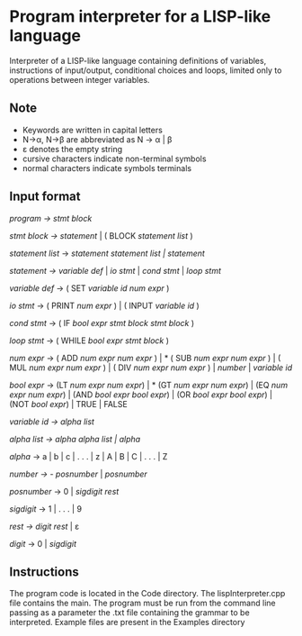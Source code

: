 # Program interpreter for a LISP-like language

Interpreter of a LISP-like language containing definitions of variables, instructions of input/output, conditional choices and loops, limited only to operations between integer variables.

## Note

- Keywords are written in capital letters
- N→α, N→β are abbreviated as N → α | β
- ε denotes the empty string
- cursive characters indicate non-terminal symbols
- normal characters indicate symbols terminals

## Input format

*program → stmt block*

*stmt block → statement* | ( BLOCK *statement list* )

*statement list* → *statement statement list | statement*

*statement → variable def* | *io stmt* | *cond stmt* | *loop stmt*

*variable def* → ( SET *variable id num expr* )

*io stmt* → ( PRINT *num expr* ) | ( INPUT *variable id* )

*cond stmt* → ( IF *bool expr stmt block stmt block* )

*loop stmt* → ( WHILE *bool expr stmt block* )

*num expr* → ( ADD *num expr num expr* ) | 
           * ( SUB *num expr num expr* ) | 
             ( MUL *num expr num expr* ) | 
             ( DIV *num expr num expr* ) | 
             *number* | 
             *variable id*

*bool expr* -> (LT *num expr num expr*) |
            * (GT *num expr num expr*) | 
              (EQ *num expr num expr*) | 
              (AND *bool expr bool expr*) | 
              (OR *bool expr bool expr*) | 
              (NOT *bool expr*) | TRUE | FALSE

*variable id → alpha list*

*alpha list → alpha alpha list | alpha*

*alpha* → a | b | c | . . . | z | A | B | C | . . . | Z

*number → - posnumber* | *posnumber*

*posnumber* → 0 | *sigdigit rest*

*sigdigit* → 1 | . . . | 9

*rest → digit rest* | ε

*digit* → 0 | *sigdigit*

## Instructions

The program code is located in the Code directory. The lispInterpreter.cpp file contains the main. The program must be run from the command line passing as a parameter the .txt file containing the grammar to be interpreted. Example files are present in the Examples directory